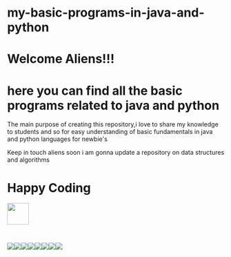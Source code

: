 # my-basic-programs-in-java-and-python
<H1> Welcome Aliens!!! <H1>

<h1>here you can find all the basic programs related to java and python</h1>

<div>The main purpose of creating this repository,i love to share my knowledge to students and so for easy understanding of basic fundamentals in java and python languages for newbie's


Keep in touch aliens soon i am gonna update a repository on data structures and algorithms

</div>

<H1> Happy Coding</H1>


<a href="https://sourcerer.io/dineshkumarkummara"><img src="https://avatars0.githubusercontent.com/u/35969117?v=4" height="50px" width="50px" alt=""/></a>

<a href="https://sourcerer.io/dineshkumarkummara"><img src="https://img.shields.io/badge/Python-20%20commits-orange.svg" alt=""></a>

<a href="https://sourcerer.io/dineshkumarkummara"><img src="https://img.shields.io/badge/Java-14%20commits-orange.svg" alt=""></a>


[![](https://sourcerer.io/fame/dineshkumarkummara/dineshkumarkummara/my-basic-programs-in-java-and-python/images/0)](https://sourcerer.io/fame/dineshkumarkummara/dineshkumarkummara/my-basic-programs-in-java-and-python/links/0)[![](https://sourcerer.io/fame/dineshkumarkummara/dineshkumarkummara/my-basic-programs-in-java-and-python/images/1)](https://sourcerer.io/fame/dineshkumarkummara/dineshkumarkummara/my-basic-programs-in-java-and-python/links/1)[![](https://sourcerer.io/fame/dineshkumarkummara/dineshkumarkummara/my-basic-programs-in-java-and-python/images/2)](https://sourcerer.io/fame/dineshkumarkummara/dineshkumarkummara/my-basic-programs-in-java-and-python/links/2)[![](https://sourcerer.io/fame/dineshkumarkummara/dineshkumarkummara/my-basic-programs-in-java-and-python/images/3)](https://sourcerer.io/fame/dineshkumarkummara/dineshkumarkummara/my-basic-programs-in-java-and-python/links/3)[![](https://sourcerer.io/fame/dineshkumarkummara/dineshkumarkummara/my-basic-programs-in-java-and-python/images/4)](https://sourcerer.io/fame/dineshkumarkummara/dineshkumarkummara/my-basic-programs-in-java-and-python/links/4)[![](https://sourcerer.io/fame/dineshkumarkummara/dineshkumarkummara/my-basic-programs-in-java-and-python/images/5)](https://sourcerer.io/fame/dineshkumarkummara/dineshkumarkummara/my-basic-programs-in-java-and-python/links/5)[![](https://sourcerer.io/fame/dineshkumarkummara/dineshkumarkummara/my-basic-programs-in-java-and-python/images/6)](https://sourcerer.io/fame/dineshkumarkummara/dineshkumarkummara/my-basic-programs-in-java-and-python/links/6)[![](https://sourcerer.io/fame/dineshkumarkummara/dineshkumarkummara/my-basic-programs-in-java-and-python/images/7)](https://sourcerer.io/fame/dineshkumarkummara/dineshkumarkummara/my-basic-programs-in-java-and-python/links/7)
